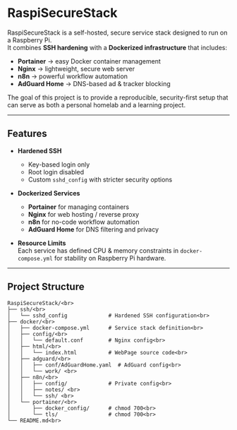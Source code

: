 # RaspiSecureStack

RaspiSecureStack is a self-hosted, secure service stack designed to run on a Raspberry Pi.  
It combines **SSH hardening** with a **Dockerized infrastructure** that includes:

- **Portainer** → easy Docker container management  
- **Nginx** → lightweight, secure web server  
- **n8n** → powerful workflow automation  
- **AdGuard Home** → DNS-based ad & tracker blocking  

The goal of this project is to provide a reproducible, security-first setup that can serve as both a personal homelab and a learning project.

---

## Features

- **Hardened SSH**  
  - Key-based login only  
  - Root login disabled  
  - Custom `sshd_config` with stricter security options  

- **Dockerized Services**  
  - **Portainer** for managing containers  
  - **Nginx** for web hosting / reverse proxy  
  - **n8n** for no-code workflow automation  
  - **AdGuard Home** for DNS filtering and privacy  

- **Resource Limits**  
  Each service has defined CPU & memory constraints in `docker-compose.yml` for stability on Raspberry Pi hardware.  

---

## Project Structure

```
RaspiSecureStack/<br>
├── ssh/<br>
│   └── sshd_config             # Hardened SSH configuration<br>
├── docker/<br>
│   ├── docker-compose.yml      # Service stack definition<br>
│   ├── config/<br>
│   │   └── default.conf        # Nginx config<br>
│   ├── html/<br>
│   │   └── index.html          # WebPage source code<br>
│   ├── adguard/<br>
│   │   ├── conf/AdGuardHome.yaml  # AdGuard config<br>
│   │   └── work/ <br>
│   ├── n8n/<br>
│   │   ├── config/             # Private config<br>
│   │   ├── notes/ <br>
│   │   └── ssh/ <br>
│   └── portainer/<br>
│       ├── docker_config/      # chmod 700<br>
│       └── tls/                # chmod 700<br>
└── README.md<br>
```

